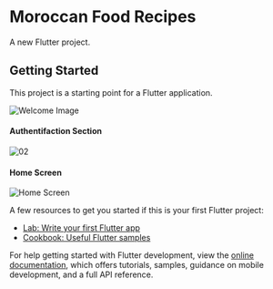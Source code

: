 # Moroccan Food Recipes

A new Flutter project.

## Getting Started

This project is a starting point for a Flutter application.

![Welcome Image](https://user-images.githubusercontent.com/66259634/177658784-8a3f7483-beb4-475d-b74d-17bb29fd9434.png)
#### Authentifaction Section
![02](https://user-images.githubusercontent.com/66259634/177869006-cf1171a6-facf-4fd5-9bd4-401e5f251432.png)
#### Home Screen 
![Home Screen](https://user-images.githubusercontent.com/66259634/178766138-50408ce9-0b7d-4920-8c10-f687fa461e71.png)

A few resources to get you started if this is your first Flutter project:

- [Lab: Write your first Flutter app](https://docs.flutter.dev/get-started/codelab)
- [Cookbook: Useful Flutter samples](https://docs.flutter.dev/cookbook)

For help getting started with Flutter development, view the
[online documentation](https://docs.flutter.dev/), which offers tutorials,
samples, guidance on mobile development, and a full API reference.
